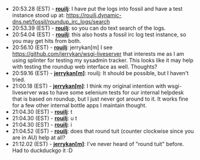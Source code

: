 * <a id="20:53.28">20:53.28 (EST)</a> - __[rouilj](https://github.com/rouilj)__: I have put the logs into fossil and have a test instance stood up at: https://rouilj.dynamic-dns.net/fossil/roundup_irc_logs/search
* <a id="20:53.39">20:53.39 (EST)</a> - __[rouilj](https://github.com/rouilj)__: so you can do text search of the logs.
* <a id="20:54.04">20:54.04 (EST)</a> - __[rouilj](https://github.com/rouilj)__: this also hosts a fossil irc log test instance, so you may get hits from both.
* <a id="20:56.10">20:56.10 (EST)</a> - __[rouilj](https://github.com/rouilj)__: jerrykan[m] I see https://github.com/jerrykan/wsgi-liveserver that interests me as I am using splinter for testing my sysadmin tracker. This looks like it may help with testing the roundup web interface as well. Thoughts?
* <a id="20:59.16">20:59.16 (EST)</a> - __[jerrykan[m]](https://github.com/jerrykan[m])__: rouilj: It should be possible, but I haven't tried.
* <a id="21:00.18">21:00.18 (EST)</a> - __[jerrykan[m]](https://github.com/jerrykan[m])__: I think my original intention with wsgi-liveserver was to have some selenium tests for our internal helpdesk that is based on roundup, but I just never got around to it. It works fine for a few other internal bottle apps I maintain thought.
* <a id="21:04.30">21:04.30 (EST)</a> - __[rouilj](https://github.com/rouilj)__: t
* <a id="21:04.30">21:04.30 (EST)</a> - __[rouilj](https://github.com/rouilj)__: u   t
* <a id="21:04.30">21:04.30 (EST)</a> - __[rouilj](https://github.com/rouilj)__: i
* <a id="21:04.52">21:04.52 (EST)</a> - __[rouilj](https://github.com/rouilj)__: does that round tuit (counter clockwise since you are in AU) help at all?
* <a id="21:12.02">21:12.02 (EST)</a> - __[jerrykan[m]](https://github.com/jerrykan[m])__: I've never heard of "round tuit" before. Had to duckduckgo it :D
